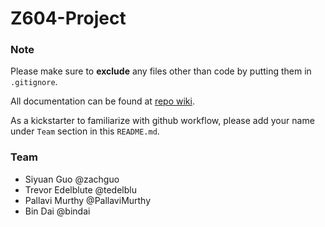 Z604-Project
============

### Note

Please make sure to **exclude** any files other than code by putting them in `.gitignore`.

All documentation can be found at [repo wiki](https://github.com/zachguo/Z604-Project/wiki).

As a kickstarter to familiarize with github workflow, please add your name under `Team` section in this `README.md`.

### Team
* Siyuan Guo @zachguo
* Trevor Edelblute @tedelblu
* Pallavi Murthy @PallaviMurthy
* Bin Dai @bindai
